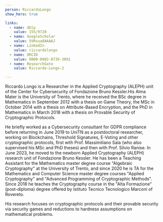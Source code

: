 ```yaml
---
person: RiccardoLongo
show_hero: true

links:
  - name: dblp
    value: 155/9720
  - name: GoogleScholar
    value: 5VRxua8AAAAJ
  - name: LinkedIn
    value: riccardolongo
  - name: ORCID
    value: 0000-0002-8739-3091
  - name: ResearchGate
    value: Riccardo-Longo-2

---
```


Riccardo Longo is a Researcher in the Applied Cryptography (ALEPH) unit of the Center for Cybersecurity of Fondazione Bruno Kessler.His Alma Mater is the University of Trento, where he received the BSc degree in Mathematics in September 2012 with a thesis on Game Theory, the MSc in October 2014 with a thesis on Attribute-Based Encryption, and the PhD in Mathematics in March 2018 with a thesis on Provable Security of Cryptographic Protocols.

He briefly worked as a Cybersecurity consultant for GDPR compliance before returning in June 2019 to UniTN as a postdoctoral researcher, working on Blockchains, Threshold Signatures, E-Voting and other cryptographic protocols, first with Prof. Massimiliano Sala (who also supervised his MSc and PhD theses) and then with Prof. Silvio Ranise. In June 2023, he moved to the newborn Applied Cryptography (ALEPH) research unit of Fondazione Bruno Kessler. He has been a Teaching Assistant for the Mathematics master degree course "Algebraic Cryptography" at the University of Trento, and since 2020 he is TA for the Mathematics and Computer Science master degree courses "Applied Cryptography" and "Advanced Programming of Cryptographic Methods".
Since 2018 he teaches the Cryptography course in the "Alta Formazione" (post-diploma) degree offered by Istituto Tecnico Tecnologico Marconi of Rovereto.

His research focuses on cryptographic protocols and their provable security via security games and reductions to hardness assumptions on mathematical problems.